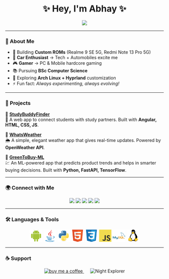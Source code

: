 <h1 align="center">✨ Hey, I'm Abhay ✨</h1>

<p align="center">
  <img src="https://readme-typing-svg.herokuapp.com?size=24&color=00FFB3&center=true&vCenter=true&width=500&lines=Android+Developer;Custom+ROM+Builder;Tech+%26+Car+Enthusiast;Arch+Linux+%7C+Hyprland+User;Always+Learning+%26+Exploring" />
</p>

---

### 🚀 About Me  
- 📱 Building **Custom ROMs** (Realme 9 SE 5G, Redmi Note 13 Pro 5G)  
- 🚗 **Car Enthusiast** → Tech + Automobiles excite me  
- 🎮 **Gamer** → PC & Mobile hardcore gaming  
- 📚 Pursuing **BSc Computer Science**  
- 🐧 Exploring **Arch Linux + Hyprland** customization  
- ⚡ Fun fact: *Always experimenting, always evolving!*  

---

### 📂 Projects  

🔹 **[StudyBuddyFinder](https://github.com/abhay4721/Study-Buddy-Finder.git)**  
   📘 A web app to connect students with study partners. Built with **Angular, HTML, CSS, JS**.  

🔹 **[WhatsWeather](https://github.com/abhay4721/WhatsWeather)**  
   🌦️ A simple, elegant weather app that gives real-time updates. Powered by **OpenWeather API**.  

🔹 **[GreenToBuy-ML](https://github.com/abhay4721/GreenToBuy-ML)**  
   💹 An ML-powered app that predicts product trends and helps in smarter buying decisions. Built with **Python, FastAPI, TensorFlow**.  

---

### 🌍 Connect with Me
<p align="center">
<a href="mailto:abhayabhi4721@gmail.com"><img src="https://img.shields.io/badge/Gmail-D14836?style=for-the-badge&logo=gmail&logoColor=white"/></a>
<a href="https://linkedin.com/in/abhayabhi4721"><img src="https://img.shields.io/badge/LinkedIn-0A66C2?style=for-the-badge&logo=linkedin&logoColor=white"/></a>
<a href="https://fb.com/abhayabhi4721"><img src="https://img.shields.io/badge/Facebook-1877F2?style=for-the-badge&logo=facebook&logoColor=white"/></a>
<a href="https://instagram.com/abhayabhi4721"><img src="https://img.shields.io/badge/Instagram-E4405F?style=for-the-badge&logo=instagram&logoColor=white"/></a>
<a href="https://www.youtube.com/@abhay_abhi4721"><img src="https://img.shields.io/badge/YouTube-FF0000?style=for-the-badge&logo=youtube&logoColor=white"/></a>
</p>

---

### 🛠️ Languages & Tools
<p align="center"> 
  <img src="https://raw.githubusercontent.com/devicons/devicon/master/icons/android/android-original.svg" width="40" height="40"/>
  <img src="https://raw.githubusercontent.com/devicons/devicon/master/icons/java/java-original.svg" width="40" height="40"/>
  <img src="https://raw.githubusercontent.com/devicons/devicon/master/icons/python/python-original.svg" width="40" height="40"/>
  <img src="https://raw.githubusercontent.com/devicons/devicon/master/icons/html5/html5-original.svg" width="40" height="40"/>
  <img src="https://raw.githubusercontent.com/devicons/devicon/master/icons/css3/css3-original.svg" width="40" height="40"/>
  <img src="https://raw.githubusercontent.com/devicons/devicon/master/icons/javascript/javascript-original.svg" width="40" height="40"/>
  <img src="https://raw.githubusercontent.com/devicons/devicon/master/icons/mysql/mysql-original-wordmark.svg" width="40" height="40"/>
  <img src="https://raw.githubusercontent.com/devicons/devicon/master/icons/linux/linux-original.svg" width="40" height="40"/>
</p>

---


### ☕ Support 
<p align="center">
  <a href="https://www.buymeacoffee.com/Abhayabhi4721">
    <img src="https://cdn.buymeacoffee.com/buttons/v2/default-yellow.png" height="50" width="210" alt="buy me a coffee"/>
  </a>
  &nbsp;&nbsp;&nbsp;&nbsp;
  <img src="assets/Pxel_Art_CODEWALL.gif" alt="Night Explorer" width="250"/>
</p>
